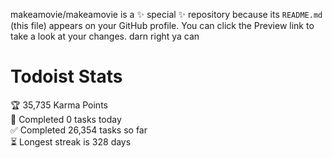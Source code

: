 makeamovie/makeamovie is a ✨ special ✨ repository because its `README.md` (this file) appears on your GitHub profile.
You can click the Preview link to take a look at your changes. darn right ya can

# Todoist Stats

<!-- TODO-IST:START -->
🏆  35,735 Karma Points           
🌸  Completed 0 tasks today           
✅  Completed 26,354 tasks so far           
⏳  Longest streak is 328 days
<!-- TODO-IST:END -->